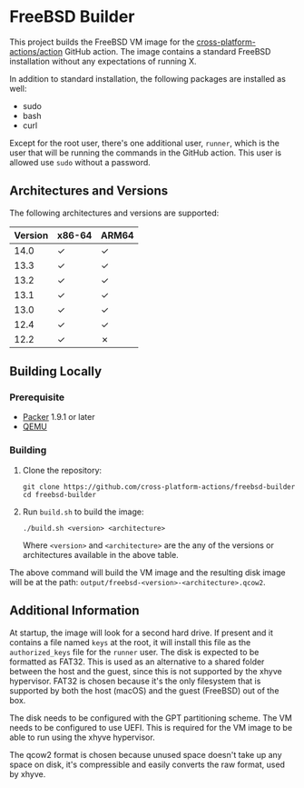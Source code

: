 # FreeBSD Builder

This project builds the FreeBSD VM image for the
[cross-platform-actions/action](https://github.com/cross-platform-actions/action)
GitHub action. The image contains a standard FreeBSD installation without any
expectations of running X.

In addition to standard installation, the following packages are installed as
well:

* sudo
* bash
* curl

Except for the root user, there's one additional user, `runner`, which is the
user that will be running the commands in the GitHub action. This user is
allowed use `sudo` without a password.

## Architectures and Versions

The following architectures and versions are supported:

| Version | x86-64 | ARM64 |
|---------|--------|-------|
| 14.0    | ✓      | ✓     |
| 13.3    | ✓      | ✓     |
| 13.2    | ✓      | ✓     |
| 13.1    | ✓      | ✓     |
| 13.0    | ✓      | ✓     |
| 12.4    | ✓      | ✓     |
| 12.2    | ✓      | ✗     |

## Building Locally

### Prerequisite

* [Packer](https://www.packer.io) 1.9.1 or later
* [QEMU](https://qemu.org)

### Building

1. Clone the repository:
    ```
    git clone https://github.com/cross-platform-actions/freebsd-builder
    cd freebsd-builder
    ```

2. Run `build.sh` to build the image:
    ```
    ./build.sh <version> <architecture>
    ```
    Where `<version>` and `<architecture>` are the any of the versions or
    architectures available in the above table.

The above command will build the VM image and the resulting disk image will be
at the path: `output/freebsd-<version>-<architecture>.qcow2`.

## Additional Information

At startup, the image will look for a second hard drive. If present and it
contains a file named `keys` at the root, it will install this file as the
`authorized_keys` file for the `runner` user. The disk is expected to be
formatted as FAT32. This is used as an alternative to a shared folder between
the host and the guest, since this is not supported by the xhyve hypervisor.
FAT32 is chosen because it's the only filesystem that is supported by both the
host (macOS) and the guest (FreeBSD) out of the box.

The disk needs to be configured with the GPT partitioning scheme. The VM needs
to be configured to use UEFI. This is required for the VM image to be able to
run using the xhyve hypervisor.

The qcow2 format is chosen because unused space doesn't take up any space on
disk, it's compressible and easily converts the raw format, used by xhyve.
